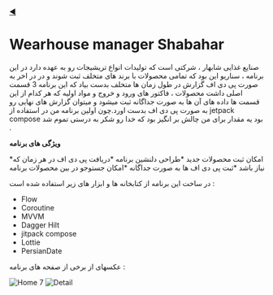 [◀️](https://github.com/graceful1372/My-android-portfolio?tab=readme-ov-file)
# Wearhouse manager Shabahar
صنایع غذایی شابهار ، شرکتی است که تولیدات انواع تریشیجات رو به عهده دارد  در این برنامه ، سناریو این بود که تمامی محصولات با برند های متخلف ثبت شوند و در در اخر به صورت پی دی اف گزارش در طول زمان ها متخلف بدست بیاد که این برنامه 3 قسمت اصلی داشت محصولات ، فاکتور های ورود و خروج و مواد اولیه که هر کدام از این قسمت ها داده های آن ها به صورت جداگانه ثبت میشود و میتوان گزارش های نهایی رو به صورت پی دی اف بدست اورد.چون اولین برنامه من در استفاده از jetpack compose بود یه مقدار برای من چالش بر انگیز بود که خدا رو شکر به درستی تموم شد .



**ویژگی های برنامه**

*امکان ثبت محصولات جدید 
*طراحی دلنشین برنامه
*دریافت پی دی اف در هر زمان که نیاز باشد
*ثبت پی دی اف ها به صورت جداگانه 
*امکان جستوجو در بین محصولات برنامه
 


در ساخت این برنامه از کتابخانه ها و ابزار های زیر استفاده شده است : 

* Flow
* Coroutine
* MVVM
* Dagger Hilt
* jitpack compose
* Lottie
* PersianDate



عکسهای از برخی از صفحه های برنامه :

![Home 7](https://github.com/user-attachments/assets/bfb44355-aa98-40dc-87fc-5cbda921fcdd) ![Detail](https://github.com/user-attachments/assets/6b39c794-c71f-4758-8232-52c7af0cbfab)






